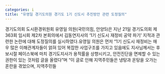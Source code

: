 ```yaml
---
categories: i
title: "유영일 경기도의원 경기도 1기 신도시 추진방안 관련 도정질의"
---
```

경기도의회 도시환경위원회 유영일 의원(국민의힘, 안양5)은 지난 21일 경기도의회 제363회 임시회 제2차 본회의에서 김동연지사의 ‘1기 신도시 재정비 공약 파기’ 지적과 관련한 논란에 대해 도정질의를 실시하였다.유영일 의원은 먼저 “1기 신도시 재정비는 매우 많은 이해관계자들이 얽혀 있어 복잡한 사업구조를 가지고 있음에도 지사님께서는 후보시절 페이스북에 마치 경기도지사가 용적률을 상향시키고, 안전진단을 면제할 수 있는 권한이 있는 것처럼 글을 올렸다”며 “이 글로 인해 지역주민들은 냉탕과 온탕을 오가는 혼란을 겪었으며, 지역주민들